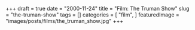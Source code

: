 +++
draft = true
date = "2000-11-24"
title = "Film: The Truman Show"
slug = "the-truman-show"
tags = []
categories = [
    "film",
]
featuredImage = "images/posts/films/the_truman_show.jpg"
+++

